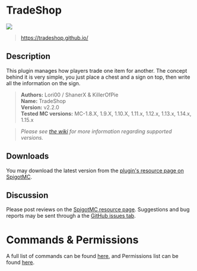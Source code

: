 # TradeShop

[![](https://jitpack.io/v/Tradeshop/TradeShop.svg)](https://jitpack.io/#Tradeshop/TradeShop)

> https://tradeshop.github.io/

## Description
This plugin manages how players trade one item for another. The concept behind it is very simple, you just place a chest and a sign on top, then write all the information on the sign.

>**Authors:** Lori00 / ShanerX & KillerOfPie<br/>
>**Name:** TradeShop<br/>
>**Version:** v2.2.0<br/>
>**Tested MC versions:** MC-1.8.X, 1.9.X, 1.10.X, 1.11.x, 1.12.x, 1.13.x, 1.14.x, 1.15.x <br/>

>*Please see [the wiki](https://github.com/SparklingComet/TradeShop/wiki) for more information regarding supported versions.*

## Downloads
You may download the latest version from the [plugin's resource page on SpigotMC](https://www.spigotmc.org/resources/32762/).

## Discussion
Please post reviews on the [SpigotMC resource page](https://www.spigotmc.org/resources/32762/). Suggestions and bug reports may be sent through a the [GitHub issues tab](https://github.com/SparklingComet/TradeShop/issues).

# Commands & Permissions
A full list of commands can be found [here](https://github.com/ShanerX/TradeShop/wiki/Commands), and Permissions list can be found [here](https://github.com/ShanerX/TradeShop/wiki/Permissions).
